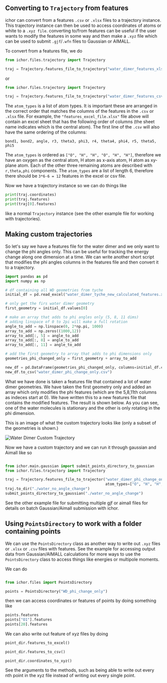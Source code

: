 ## Converting to `Trajectory` from features

ichor can convert from a features `.csv` or `.xlsx` files to a trajectory instance. This trajectory instance can then be used to access coordinates of atoms or white to a `.xyz file`. converting to/from features can be useful if the user wants to modify the features in some way and then make
a `.xyz` file which can be used to submit `.gjf`/`.wfn` files to Gaussian or AIMALL.

To convert from a features file, we do

```python
from ichor.files.trajectory import Trajectory

traj = Trajectory.features_file_to_trajectory("water_dimer_features_xlsx_file.xlsx", atom_types=["O", "H", "H", "O", "H", "H"])
```
or

```python
from ichor.files.trajectory import Trajectory

traj = Trajectory.features_file_to_trajectory("water_dimer_features_csv_file.csv", atom_types=["O", "H", "H", "O", "H", "H"])
```

The `atom_types` is a list of atom types. It is important these are arranged in the correct order that matches the columns of the features in the `.csv` or `.xlsx` file. For example, the `"features_excel_file.xlsx"` file above will contain an excel sheet that has the following order of columns (the sheet name indicates which is the central atom). The first line of the `.csv` will also have the same ordering of the columns:

```
bond1, bond2, angle, r3, theta3, phi3, r4, theta4, phi4, r5, theta5, phi5
```

The `atom_types` is ordered as `["O", "H", "H", "O", "H", "H"]`, therefore we have an oxygen as the central atom, H atom as x-axis atom, H atom as xy-plane atom. Each of the other three remaining atoms are described with `r,theta,phi` components. The `atom_types` are a list of length 6, therefore there should be `3*6-6 = 12` features in the excel or csv file.

Now we have a trajectory instance so we can do things like

```python
print(traj.coordinates)
print(traj.features)
print(traj[0].features)
```
like a normal `Trajectory` instance (see the other example file for working with trajectories).

## Making custom trajectories

So let's say we have a features file for the water dimer and we only want to change the phi angles only. This can be useful for tracking the energy change along one dimension at a time. We can write another short script that modifies the phi angles columns in the features file and then convert it to a trajectory.

```python
import pandas as pd
import numpy as np

# df containing all WD geometries from tyche
initial_df = pd.read_excel("water_dimer_tyche_new_calculated_features.xlsx", sheet_name=0, index_col=0, header=0)

# only get the firs water dimer geometry
first_geometry = initial_df.values[0]

# make an array that adds to phi angles only (5, 8, 11 dims)
# adding linspace of 0 to 2pi will make a full rotation
angle_to_add = np.linspace(0, 2*np.pi, 1000)
array_to_add = np.zeros((1000,12))
array_to_add[:, 5] = angle_to_add
array_to_add[:, 8] = angle_to_add
array_to_add[:, 11] = angle_to_add

# add the first geometry to array that adds to phi dimensions only
geometries_phi_changed_only = first_geometry + array_to_add

new_df = pd.DataFrame(geometries_phi_changed_only, columns=initial_df.columns)
new_df.to_csv("water_dimer_phi_change_only.csv")
```

What we have done is taken a features file that contained a lot of water dimer geometries. We have taken the first geometry only and added an array which only modifies the phi features (which are the 5,8,11th columns as indeces start at 0). We have written this to a new features file that contains the modified features. The result is shown below. As you can see, one of the water molecules is stationary and the other is only rotating in the phi dimension.

This is an image of what the custom trajectory looks like (only a subset of the geometries is shown.)

![Water Dimer Custom Trajectory](images/vmd_phi_only.bmp)

Now we have a custom trajectory and we can run it through gaussian and Aimall like so

```python

from ichor.main.gaussian import submit_points_directory_to_gaussian
from ichor.files.trajectory import Trajectory

traj = Trajectory.features_file_to_trajector("water_dimer_phi_change_only.csv",
                                             atom_types=["O", "H", "H", "O", "H", "H"])
traj.to_dir("./water_no_angle_change")
submit_points_directory_to_gaussian("./water_no_angle_change")
```

See the other example file for submitting multiple gjf or aimall files for details on batch Gaussian/Aimall submission with ichor.

## Using `PointsDirectory` to work with a folder containing points

We can use the `PointsDirectory` class as another way to write out `.xyz` files or `.xlsx` or `.csv` files with features. See the example for accessing output data from Gaussian/AIMALL calculations for more ways to use the `PointsDirectory` class to access things like energies or multipole moments.

We can do

```python

from ichor.files import PointsDirectory

points = PointsDirectory("WD_phi_change_only")
```

then we can access coordinates or features of points by doing something like

```python
points.features
points["O1"].features
points[20].features
```

We can also write out feature of xyz files by doing

```python
point_dir.features_to_excel()
```
```python
point_dir.features_to_csv()
```

```
point_dir.coordinates_to_xyz()
```
See the arguments to the methods, such as being able to write out every nth point in the xyz file instead of writing out every single point.